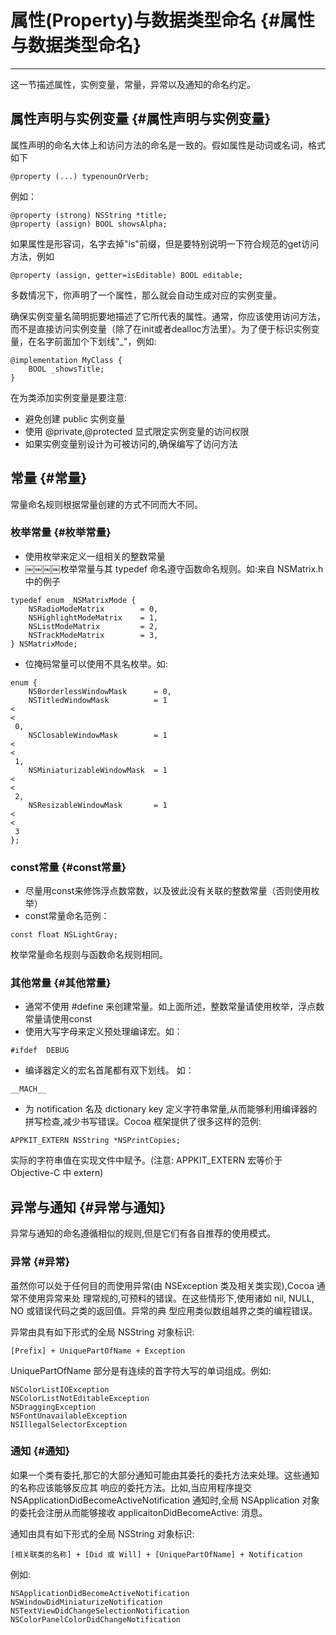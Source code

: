 # **属性(Property)与数据类型命名** {#属性与数据类型命名}

---

这一节描述属性，实例变量，常量，异常以及通知的命名约定。

## **属性声明与实例变量** {#属性声明与实例变量}

属性声明的命名大体上和访问方法的命名是一致的。假如属性是动词或名词，格式如下

```
@property (...) typenounOrVerb;

```

例如：

```
@property (strong) NSString *title;
@property (assign) BOOL showsAlpha;

```

如果属性是形容词，名字去掉"is"前缀，但是要特别说明一下符合规范的get访问方法，例如

```
@property (assign, getter=isEditable) BOOL editable;

```

多数情况下，你声明了一个属性，那么就会自动生成对应的实例变量。

确保实例变量名简明扼要地描述了它所代表的属性。通常，你应该使用访问方法，而不是直接访问实例变量（除了在init或者dealloc方法里）。为了便于标识实例变量，在名字前面加个下划线"\_"，例如:

```
@implementation MyClass {
    BOOL _showsTitle;
}

```

在为类添加实例变量是要注意:

* 避免创建 public 实例变量
* 使用 @private,@protected 显式限定实例变量的访问权限
* 如果实例变量别设计为可被访问的,确保编写了访问方法

## **常量** {#常量}

常量命名规则根据常量创建的方式不同而大不同。

### **枚举常量** {#枚举常量}

* 使用枚举来定义一组相关的整数常量
* ￼￼￼￼枚举常量与其 typedef 命名遵守函数命名规则。如:来自 NSMatrix.h 中的例子

```
typedef enum _NSMatrixMode {
    NSRadioModeMatrix        = 0,
    NSHighlightModeMatrix    = 1,
    NSListModeMatrix         = 2,
    NSTrackModeMatrix        = 3,
} NSMatrixMode;

```

* 位掩码常量可以使用不具名枚举。如:

```
enum {
    NSBorderlessWindowMask      = 0,
    NSTitledWindowMask          = 1 
<
<
 0,
    NSClosableWindowMask        = 1 
<
<
 1,
    NSMiniaturizableWindowMask  = 1 
<
<
 2,
    NSResizableWindowMask       = 1 
<
<
 3
};

```

### **const常量** {#const常量}

* 尽量用const来修饰浮点数常数，以及彼此没有关联的整数常量（否则使用枚举）
* const常量命名范例：

```
const float NSLightGray;

```

枚举常量命名规则与函数命名规则相同。

### **其他常量** {#其他常量}

* 通常不使用 \#define 来创建常量。如上面所述，整数常量请使用枚举，浮点数常量请使用const
* 使用大写字母来定义预处理编译宏。如：

```
#ifdef  DEBUG

```

* 编译器定义的宏名首尾都有双下划线。 如：

```
__MACH__

```

* 为 notification 名及 dictionary key 定义字符串常量,从而能够利用编译器的拼写检查,减少书写错误。Cocoa 框架提供了很多这样的范例:

```
APPKIT_EXTERN NSString *NSPrintCopies;

```

实际的字符串值在实现文件中赋予。\(注意: APPKIT\_EXTERN 宏等价于 Objective-C 中 extern\)

## **异常与通知** {#异常与通知}

异常与通知的命名遵循相似的规则,但是它们有各自推荐的使用模式。

### **异常** {#异常}

虽然你可以处于任何目的而使用异常\(由 NSException 类及相关类实现\),Cocoa 通常不使用异常来处 理常规的,可预料的错误。在这些情形下,使用诸如 nil, NULL, NO 或错误代码之类的返回值。异常的典 型应用类似数组越界之类的编程错误。

异常由具有如下形式的全局 NSString 对象标识:

```
[Prefix] + UniquePartOfName + Exception

```

UniquePartOfName 部分是有连续的首字符大写的单词组成。例如:

```
NSColorListIOException
NSColorListNotEditableException
NSDraggingException
NSFontUnavailableException
NSIllegalSelectorException

```

### **通知** {#通知}

如果一个类有委托,那它的大部分通知可能由其委托的委托方法来处理。这些通知的名称应该能够反应其 响应的委托方法。比如,当应用程序提交 NSApplicationDidBecomeActiveNotification 通知时,全局 NSApplication 对象的委托会注册从而能够接收 applicaitonDidBecomeActive: 消息。

通知由具有如下形式的全局 NSString 对象标识:

```
[相关联类的名称] + [Did 或 Will] + [UniquePartOfName] + Notification

```

例如:

```
NSApplicationDidBecomeActiveNotification
NSWindowDidMiniaturizeNotification
NSTextViewDidChangeSelectionNotification
NSColorPanelColorDidChangeNotification
```



